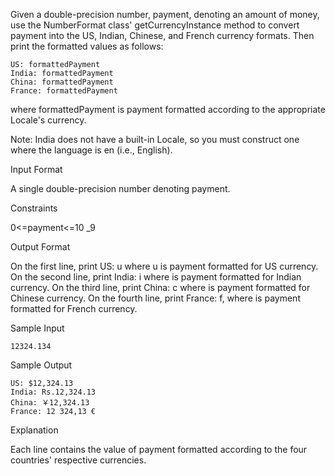 Given a double-precision number, payment, denoting an amount of money, use the NumberFormat class' getCurrencyInstance method to convert payment into the US, Indian, Chinese, and French currency formats. Then print the formatted values as follows:

    US: formattedPayment
    India: formattedPayment
    China: formattedPayment
    France: formattedPayment

where formattedPayment is payment formatted according to the appropriate Locale's currency.

Note: India does not have a built-in Locale, so you must construct one where the language is en (i.e., English).

Input Format

A single double-precision number denoting payment.

Constraints

0<=payment<=10 _9

Output Format

On the first line, print US: u where u is payment formatted for US currency.
On the second line, print India: i where is payment formatted for Indian currency.
On the third line, print China: c where is payment formatted for Chinese currency.
On the fourth line, print France: f, where is payment formatted for French currency.

Sample Input

    12324.134

Sample Output

    US: $12,324.13
    India: Rs.12,324.13
    China: ￥12,324.13
    France: 12 324,13 €

Explanation

Each line contains the value of payment formatted according to the four countries' respective currencies.
